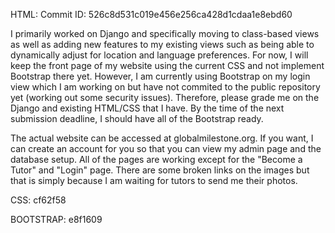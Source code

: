 HTML:
Commit ID: 526c8d531c019e456e256ca428d1cdaa1e8ebd60

I primarily worked on Django and specifically moving to class-based views as well as adding new features to my existing views such as being able to dynamically adjust for location and language preferences.
For now, I will keep the front page of my website using the current CSS and not implement Bootstrap there yet.
However, I am currently using Bootstrap on my login view which I am working on but have not commited to the public repository yet (working out some security issues).
Therefore, please grade me on the Django and existing HTML/CSS that I have. By the time of the next submission deadline, I should have all of the Bootstrap ready.

The actual website can be accessed at globalmilestone.org.
If you want, I can create an account for you so that you can view my admin page and the database setup.
All of the pages are working except for the "Become a Tutor" and "Login" page. There are some broken links on the images but that is simply because I am waiting for tutors to send me their photos.


CSS:
cf62f58

BOOTSTRAP:
e8f1609
